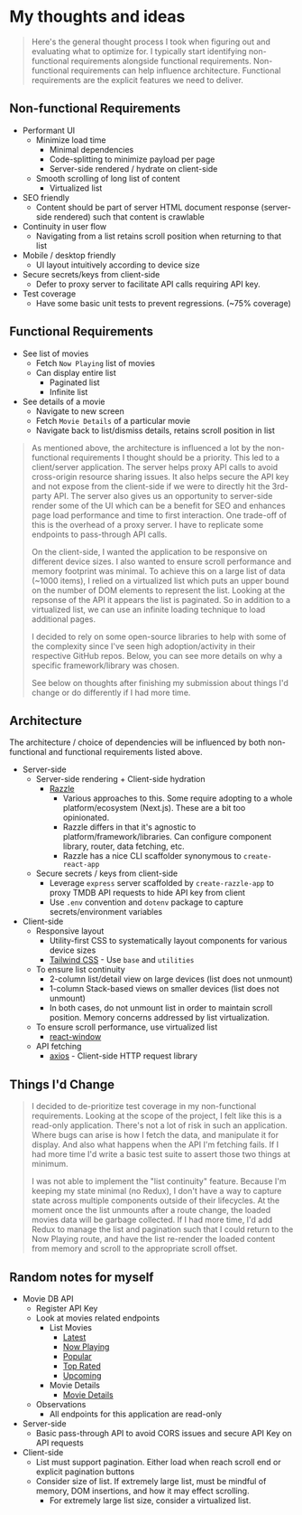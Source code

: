 # My thoughts and ideas

> Here's the general thought process I took when figuring out and evaluating what to optimize for.
> I typically start identifying non-functional requirements alongside functional requirements.
> Non-functional requirements can help influence architecture. Functional requirements are the explicit features we need to deliver.

## Non-functional Requirements
* Performant UI
  * Minimize load time 
    * Minimal dependencies
    * Code-splitting to minimize payload per page
    * Server-side rendered / hydrate on client-side
  * Smooth scrolling of long list of content
    * Virtualized list
* SEO friendly
  * Content should be part of server HTML document response (server-side rendered) such that content is crawlable
* Continuity in user flow
  * Navigating from a list retains scroll position when returning to that list
* Mobile / desktop friendly
  * UI layout intuitively according to device size
* Secure secrets/keys from client-side
  * Defer to proxy server to facilitate API calls requiring API key.
* Test coverage
  * Have some basic unit tests to prevent regressions. (~75% coverage)
    
## Functional Requirements
* See list of movies
  * Fetch `Now Playing` list of movies
  * Can display entire list
    * Paginated list
    * Infinite list
* See details of a movie
  * Navigate to new screen
  * Fetch `Movie Details` of a particular movie
  * Navigate back to list/dismiss details, retains scroll position in list
 
> As mentioned above, the architecture is influenced a lot by the non-functional requirements I thought should be a priority.
> This led to a client/server application. The server helps proxy API calls to avoid cross-origin resource sharing issues.
> It also helps secure the API key and not expose from the client-side if we were to directly hit the 3rd-party API.
> The server also gives us an opportunity to server-side render some of the UI which can be a benefit for SEO and enhances page load performance
> and time to first interaction. One trade-off of this is the overhead of a proxy server. I have to replicate some endpoints to pass-through API calls.
>
> On the client-side, I wanted the application to be responsive on different device sizes. I also wanted to ensure scroll performance
> and memory footprint was minimal. To achieve this on a large list of data (~1000 items), I relied on a virtualized list which
> puts an upper bound on the number of DOM elements to represent the list. Looking at the repsonse of the API
> it appears the list is paginated. So in addition to a virtualized list, we can use an infinite loading technique to load additional pages.
>
> I decided to rely on some open-source libraries to help with some of the complexity since I've seen high adoption/activity in their 
> respective GitHub repos. Below, you can see more details on why a specific framework/library was chosen.
>
> See below on thoughts after finishing my submission about things I'd change or do differently if I had more time.
 
 ## Architecture
 The architecture / choice of dependencies will be influenced by both non-functional and functional requirements listed above.
 * Server-side
   * Server-side rendering + Client-side hydration
     * [Razzle](https://github.com/jaredpalmer/razzle)
       * Various approaches to this. Some require adopting to a whole platform/ecosystem (Next.js). These are a bit too opinionated. 
       * Razzle differs in that it's agnostic to platform/framework/libraries. Can configure component library, router, data fetching, etc.
       * Razzle has a nice CLI scaffolder synonymous to `create-react-app`
   * Secure secrets / keys from client-side
     * Leverage `express` server scaffolded by `create-razzle-app` to proxy TMDB API requests to hide API key from client 
     * Use `.env` convention and `dotenv` package to capture secrets/environment variables
 * Client-side
   * Responsive layout
     * Utility-first CSS to systematically layout components for various device sizes
     * [Tailwind CSS](https://tailwindcss.com/) - Use `base` and `utilities`
   * To ensure list continuity
     * 2-column list/detail view on large devices (list does not unmount)
     * 1-column Stack-based views on smaller devices (list does not unmount)
     * In both cases, do not unmount list in order to maintain scroll position. Memory concerns addressed by list virtualization.
   * To ensure scroll performance, use virtualized list
     * [react-window](https://github.com/bvaughn/react-window)
   * API fetching
     * [axios](https://github.com/axios/axios) - Client-side HTTP request library
     
## Things I'd Change

> I decided to de-prioritize test coverage in my non-functional requirements. Looking at the scope of the project, I 
> felt like this is a read-only application. There's not a lot of risk in such an application. Where bugs can arise is 
> how I fetch the data, and manipulate it for display. And also what happens when the API I'm fetching fails. If I had 
> more time I'd write a basic test suite to assert those two things at minimum.
>
> I was not able to implement the "list continuity" feature. Because I'm keeping my state minimal (no Redux), I don't have a way
> to capture state across multiple components outside of their lifecycles. At the moment once the list unmounts after a 
> route change, the loaded movies data will be garbage collected. If I had more time, I'd add Redux to manage the list and pagination
> such that I could return to the Now Playing route, and have the list re-render the loaded content from memory and scroll to the 
> appropriate scroll offset.

## Random notes for myself
* Movie DB API
  * Register API Key
  * Look at movies related endpoints
    * List Movies
      * [Latest](https://developers.themoviedb.org/3/movies/get-latest-movie)
      * [Now Playing](https://developers.themoviedb.org/3/movies/get-now-playing)
      * [Popular](https://developers.themoviedb.org/3/movies/get-popular-movies)
      * [Top Rated](https://developers.themoviedb.org/3/movies/get-top-rated-movies)
      * [Upcoming](https://developers.themoviedb.org/3/movies/get-upcoming)
    * Movie Details
      * [Movie Details](https://developers.themoviedb.org/3/movies/get-movie-details)
  * Observations
    * All endpoints for this application are read-only
* Server-side
  * Basic pass-through API to avoid CORS issues and secure API Key on API requests
* Client-side
  * List must support pagination. Either load when reach scroll end or explicit pagination buttons
  * Consider size of list. If extremely large list, must be mindful of memory, DOM insertions, and how it may effect scrolling.
    * For extremely large list size, consider a virtualized list.
